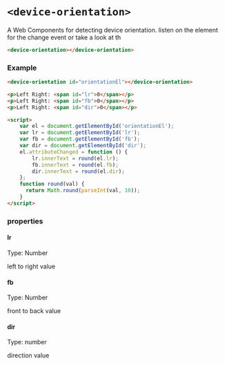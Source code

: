 # ```<device-orientation>```

A Web Components for detecting device orientation. listen on the element for the change event or take a look at th

```HTML
<device-orientation></device-orientation>
```

### Example
```HTML
<device-orientation id="orientationEl"></device-orientation>

<p>Left Right: <span id="lr">0</span></p>
<p>Left Right: <span id="fb">0</span></p>
<p>Left Right: <span id="dir">0</span></p>

<script>
    var el = document.getElementById('orientationEl');
    var lr = document.getElementById('lr');
    var fb = document.getElementById('fb');
    var dir = document.getElementById('dir');
    el.attributeChanged = function () {
        lr.innerText = round(el.lr);
        fb.innerText = round(el.fb);
        dir.innerText = round(el.dir);
    };
    function round(val) {
      return Math.round(parseInt(val, 10));
    }
</script>
```

### properties

#### lr
Type: Number

left to right value

#### fb
Type: Number

front to back value

#### dir
Type: number

direction value
